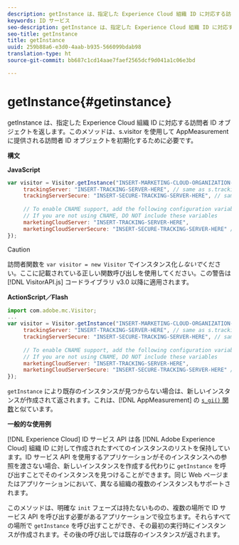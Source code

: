 ```yaml
---
description: getInstance は、指定した Experience Cloud 組織 ID に対応する訪問者 ID オブジェクトを返します。このメソッドは、s.visitor を使用して AppMeasurement に提供される訪問者 ID オブジェクトを初期化するために必要です。
keywords: ID サービス
seo-description: getInstance は、指定した Experience Cloud 組織 ID に対応する訪問者 ID オブジェクトを返します。このメソッドは、s.visitor を使用して AppMeasurement に提供される訪問者 ID オブジェクトを初期化するために必要です。
seo-title: getInstance
title: getInstance
uuid: 259b88a6-e3d0-4aab-b935-566099bdab98
translation-type: ht
source-git-commit: bb687c1cd14aae7faef2565dcf9d041a1c06e3bd

---
```



# getInstance{#getinstance}

getInstance は、指定した Experience Cloud 組織 ID に対応する訪問者 ID オブジェクトを返します。このメソッドは、s.visitor を使用して AppMeasurement に提供される訪問者 ID オブジェクトを初期化するために必要です。

**構文**

**JavaScript**

```js
var visitor = Visitor.getInstance("INSERT-MARKETING-CLOUD-ORGANIZATION-ID-HERE", { 
     trackingServer: "INSERT-TRACKING-SERVER-HERE", // same as s.trackingServer 
     trackingServerSecure: "INSERT-SECURE-TRACKING-SERVER-HERE", // same as s.trackingServerSecure 
 
     // To enable CNAME support, add the following configuration variables 
     // If you are not using CNAME, DO NOT include these variables 
     marketingCloudServer: "INSERT-TRACKING-SERVER-HERE", 
     marketingCloudServerSecure: "INSERT-SECURE-TRACKING-SERVER-HERE" // same as s.trackingServerSecure 
});
```

>[!CAUTION]
>
>訪問者関数を `var visitor = new Visitor` でインスタンス化*しないで*ください。ここに記載されている正しい関数呼び出しを使用してください。この警告は [!DNL VisitorAPI.js] コードライブラリ v3.0 以降に適用されます。

**ActionScript／Flash**

```js
import com.adobe.mc.Visitor; 
... 
var visitor = Visitor.getInstance("INSERT-MARKETING-CLOUD-ORGANIZATION-ID-HERE", { 
     trackingServer: "INSERT-TRACKING-SERVER-HERE", // same as s.trackingServer 
     trackingServerSecure: "INSERT-SECURE-TRACKING-SERVER-HERE", // same as s.trackingServerSecure 
 
     // To enable CNAME support, add the following configuration variables 
     // If you are not using CNAME, DO NOT include these variables 
     marketingCloudServer: "INSERT-TRACKING-SERVER-HERE", 
     marketingCloudServerSecure: "INSERT-SECURE-TRACKING-SERVER-HERE" // same as s.trackingServerSecure 
});
```

`getInstance` により既存のインスタンスが見つからない場合は、新しいインスタンスが作成されて返されます。これは、[!DNL AppMeasurement] の [ `s_gi()` 関数](https://marketing.adobe.com/resources/help/ja_JP/sc/implement/?f=function_s_gi.html)と似ています。

**一般的な使用例**

[!DNL Experience Cloud] ID サービス API は各 [!DNL Adobe Experience Cloud] 組織 ID に対して作成されたすべてのインスタンスのリストを保持しています。ID サービス API を使用するアプリケーションがそのインスタンスへの参照を渡さない場合、新しいインスタンスを作成する代わりに `getInstance` を呼び出すことでそのインスタンスを見つけることができます。同じ Web ページまたはアプリケーションにおいて、異なる組織の複数のインスタンスもサポートされます。

このメソッドは、明確な `init` フェーズは持たないものの、複数の場所で ID サービス API を呼び出す必要があるアプリケーションで役立ちます。それらすべての場所で `getInstance` を呼び出すことができ、その最初の実行時にインスタンスが作成されます。その後の呼び出しでは既存のインスタンスが返されます。
